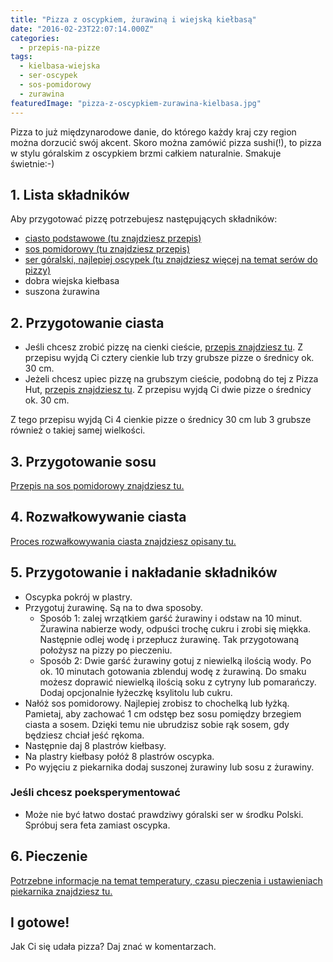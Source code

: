 ```yaml
---
title: "Pizza z oscypkiem, żurawiną i wiejską kiełbasą"
date: "2016-02-23T22:07:14.000Z"
categories: 
  - przepis-na-pizze
tags: 
  - kielbasa-wiejska
  - ser-oscypek
  - sos-pomidorowy
  - zurawina
featuredImage: "pizza-z-oscypkiem-zurawina-kielbasa.jpg"
---
```


Pizza to już międzynarodowe danie, do którego każdy kraj czy region można dorzucić swój akcent. Skoro można zamówić pizza sushi(!), to pizza w stylu góralskim z oscypkiem brzmi całkiem naturalnie. Smakuje świetnie:-)

## 1\. Lista składników

Aby przygotować pizzę potrzebujesz następujących składników:

- <a title="Przepis na ciasto podstawowe" href="/przepis-na-ciasto-na-pizze/">ciasto podstawowe (tu znajdziesz przepis)</a>
- <a title="Przepis na sos pomiodorowy" href="/sos-pomidorowy/">sos pomidorowy (tu znajdziesz przepis)</a>
- <a title="Ser do pizzy" href="/jaki-ser-wybrac-do-pizzy/">ser góralski, najlepiej oscypek (tu znajdziesz więcej na temat serów do pizzy)</a>
- dobra wiejska kiełbasa
- suszona żurawina

## 2\. Przygotowanie ciasta

- Jeśli chcesz zrobić pizzę na cienki cieście, <a title="Przepis na ciasto podstawowe" href="/przepis-na-ciasto-na-pizze/">przepis znajdziesz tu</a>. Z przepisu wyjdą Ci cztery cienkie lub trzy grubsze pizze o średnicy ok. 30 cm.
- Jeżeli chcesz upiec pizzę na grubszym cieście, podobną do tej z Pizza Hut, <a title="Przepis na pizzę na grubym cieście" href="/jak-zrobic-ciasto-na-pizze-jak-w-pizza-hut/">przepis znajdziesz tu</a>. Z przepisu wyjdą Ci dwie pizze o średnicy ok. 30 cm.

Z tego przepisu wyjdą Ci 4 cienkie pizze o średnicy 30 cm lub 3 grubsze również o takiej samej wielkości.

## 3\. Przygotowanie sosu

<a title="Przepis na sos pomidorowy" href="/sos-pomidorowy/">Przepis na sos pomidorowy znajdziesz tu.</a>

## 4\. Rozwałkowywanie ciasta

<a title="Rozwałkowywanie ciasta" href="/jak-walkowac-ciasto-pizzy/">Proces rozwałkowywania ciasta znajdziesz opisany tu.</a>

## 5\. Przygotowanie i nakładanie składników

- Oscypka pokrój w plastry.
- Przygotuj żurawinę. Są na to dwa sposoby.
    - Sposób 1: zalej wrzątkiem garść żurawiny i odstaw na 10 minut. Żurawina nabierze wody, odpuści trochę cukru i zrobi się miękka. Następnie odlej wodę i przepłucz żurawinę. Tak przygotowaną położysz na pizzy po pieczeniu.
    - Sposób 2: Dwie garść żurawiny gotuj z niewielką ilością wody. Po ok. 10 minutach gotowania zblenduj wodę z żurawiną. Do smaku możesz doprawić niewielką ilością soku z cytryny lub pomarańczy. Dodaj opcjonalnie łyżeczkę ksylitolu lub cukru.
- Nałóż sos pomidorowy. Najlepiej zrobisz to chochelką lub łyżką. Pamietaj, aby zachować 1 cm odstęp bez sosu pomiędzy brzegiem ciasta a sosem. Dzięki temu nie ubrudzisz sobie rąk sosem, gdy będziesz chciał jeść rękoma.
- Następnie daj 8 plastrów kiełbasy.
- Na plastry kiełbasy połóż 8 plastrów oscypka.
- Po wyjęciu z piekarnika dodaj suszonej żurawiny lub sosu z żurawiny.

### Jeśli chcesz poeksperymentować

- Może nie być łatwo dostać prawdziwy góralski ser w środku Polski. Spróbuj sera feta zamiast oscypka.

## 6\. Pieczenie

<a title="Jak ustawić piekarnik do pieczenia pizzy" href="/jak-ustawic-piekarnik-pieczenia-pizzy/">Potrzebne informacje na temat temperatury, czasu pieczenia i ustawieniach piekarnika znajdziesz tu.</a>

## I gotowe!

Jak Ci się udała pizza? Daj znać w komentarzach.
